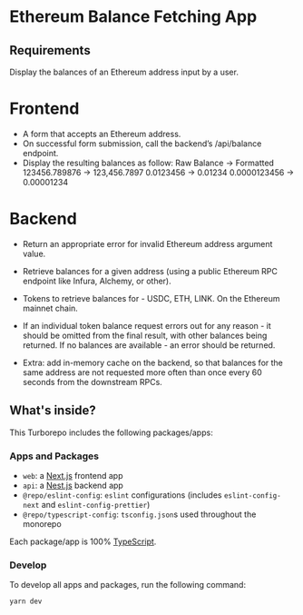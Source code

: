 # Ethereum Balance Fetching App

## Requirements

Display the balances of an Ethereum address input by a user.

# Frontend

- A form that accepts an Ethereum address.
- On successful form submission, call the backend’s /api/balance
  endpoint.
- Display the resulting balances as follow:
  Raw Balance → Formatted
  123456.789876 → 123,456.7897
  0.0123456 → 0.01234
  0.0000123456 → 0.00001234

# Backend

- Return an appropriate error for invalid Ethereum address argument value.
- Retrieve balances for a given address (using a public Ethereum RPC endpoint like Infura, Alchemy, or other).
- Tokens to retrieve balances for - USDC, ETH, LINK. On the Ethereum mainnet chain.
- If an individual token balance request errors out for any reason - it should be omitted from the final result, with other balances being returned. If no balances are available - an error should be returned.

- Extra: add in-memory cache on the backend, so that balances for the same address are not requested more often than once every 60 seconds from the downstream RPCs.

## What's inside?

This Turborepo includes the following packages/apps:

### Apps and Packages

- `web`: a [Next.js](https://nextjs.org/) frontend app
- `api`: a [Nest.js](https://nestjs.com/) backend app
- `@repo/eslint-config`: `eslint` configurations (includes `eslint-config-next` and `eslint-config-prettier`)
- `@repo/typescript-config`: `tsconfig.json`s used throughout the monorepo

Each package/app is 100% [TypeScript](https://www.typescriptlang.org/).

### Develop

To develop all apps and packages, run the following command:

```
yarn dev
```
